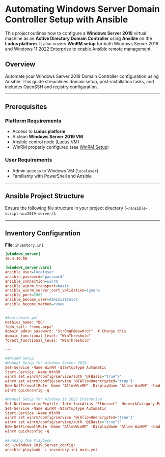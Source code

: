 # Automating Windows Server Domain Controller Setup with Ansible

This project outlines how to configure a **Windows Server 2019** virtual machine as an **Active Directory Domain Controller** using **Ansible** on the **Ludus platform**. It also covers **WinRM setup** for both Windows Server 2019 and Windows 11 2022 Enterprise to enable Ansible remote management.

## Overview

Automate your Windows Server 2019 Domain Controller configuration using Ansible. This guide streamlines domain setup, post-installation tasks, and includes OpenSSH and registry configuration.

---

## Prerequisites

### Platform Requirements

- Access to **Ludus platform**
- A clean **Windows Server 2019 VM**
- Ansible control node (Ludus VM)
- WinRM properly configured (see [WinRM Setup](#winrm-setup))

### User Requirements

- Admin access to Windows VM (`localuser`)
- Familiarity with PowerShell and Ansible

---

## Ansible Project Structure

Ensure the following file structure in your project directory (`~/ansible-script-win2019-server/`):


---

## Inventory Configuration

**File**: `inventory.ini`

```ini
[windows_server]
10.4.10.50

[windows_server:vars]
ansible_user=localuser
ansible_password="password"
ansible_connection=winrm
ansible_winrm_transport=basic
ansible_winrm_server_cert_validation=ignore
ansible_port=5985
ansible_become_user=Administrator
ansible_become_method=runas
---

##vars/main.yml
netbios_name: "DC"
fqdn_tail: "home.arpa"
domain_admin_password: "Str0ngP@ssw0rd!"  # Change this
domain_functional_level: "WinThreshold"
forest_functional_level: "WinThreshold"

---

##WinRM Setup
#Manual Setup for Windows Server 2019
Set-Service -Name WinRM -StartupType Automatic
Start-Service -Name WinRM
winrm set winrm/config/service/auth '@{Basic="true"}'
winrm set winrm/config/service '@{AllowUnencrypted="true"}'
New-NetFirewallRule -Name "AllowWinRM" -DisplayName "Allow WinRM" -Enabled True -Direction Inbound -Protocol TCP -LocalPort 5985 -Action Allow
winrm quickconfig -q

#Manual Setup for Windows 11 2022 Enterprise
Set-NetConnectionProfile -InterfaceAlias "Ethernet" -NetworkCategory Private
Set-Service -Name WinRM -StartupType Automatic
Start-Service -Name WinRM
winrm set winrm/config/service '@{AllowUnencrypted="true"}'
winrm set winrm/config/service/auth '@{Basic="true"}'
New-NetFirewallRule -Name "AllowWinRM" -DisplayName "Allow WinRM" -Enabled True -Direction Inbound -Protocol TCP -LocalPort 5985 -Action Allow
winrm quickconfig -q
---
##unning the Playbook
cd ~/windows_2019_Server_config/
ansible-playbook -i inventory.ini main.yml
